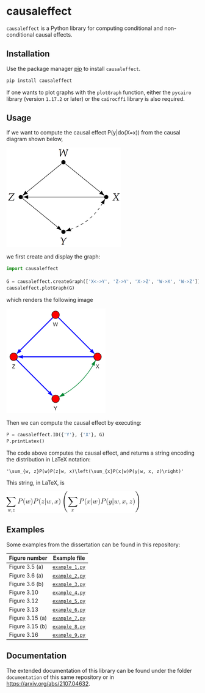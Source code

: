 # causaleffect

`causaleffect` is a Python library for computing conditional and non-conditional causal effects.

## Installation

Use the package manager [pip](https://pip.pypa.io/en/stable/) to install `causaleffect`.

```bash
pip install causaleffect
```

If one wants to plot graphs with the `plotGraph` function, either the `pycairo` library (version `1.17.2` or later) or the `cairocffi` library is also required.

## Usage

If we want to compute the causal effect P(y|do(X=x)) from the causal diagram shown below,

![dag](images/usage_s.png)

we first create and display the graph:

```python
import causaleffect

G = causaleffect.createGraph(['X<->Y', 'Z->Y', 'X->Z', 'W->X', 'W->Z'])
causaleffect.plotGraph(G)
```
which renders the following image

![dag](images/usage_plot.png)

Then we can compute the causal effect by executing:

```python
P = causaleffect.ID({'Y'}, {'X'}, G)
P.printLatex()
```

The code above computes the causal effect, and returns a string encoding the distribution in LaTeX notation:
```
'\sum_{w, z}P(w)P(z|w, x)\left(\sum_{x}P(x|w)P(y|w, x, z)\right)'
```

This string, in LaTeX, is

![effect](images/causal_effect.png)

## Examples

Some examples from the dissertation can be found in this repository:

| Figure number   | Example file                             |
|-----------------|------------------------------------------|
| Figure 3.5 (a)  | [`example_1.py`](examples/example_1.py)  |
| Figure 3.6 (a)  | [`example_2.py`](examples/example_2.py)  |
| Figure 3.6 (b)  | [`example_3.py`](examples/example_3.py)  |
| Figure 3.10     | [`example_4.py`](examples/example_4.py)  |
| Figure 3.12     | [`example_5.py`](examples/example_5.py)  |
| Figure 3.13     | [`example_6.py`](examples/example_6.py)  |
| Figure 3.15 (a) | [`example_7.py`](examples/example_7.py)  |
| Figure 3.15 (b) | [`example_8.py`](examples/example_8.py)  |
| Figure 3.16     | [`example_9.py`](examples/example_9.py)  |

## Documentation

The extended documentation of this library can be found under the folder `documentation` of this same repository or in https://arxiv.org/abs/2107.04632.
